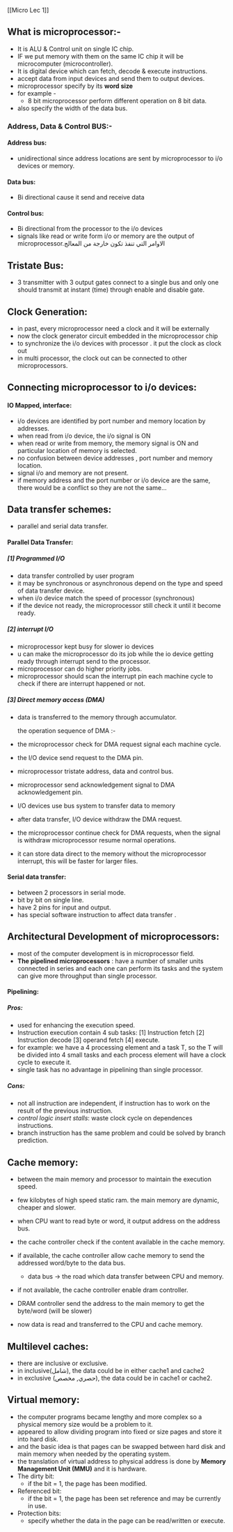 [[Micro Lec 1]]

## What is microprocessor:-
- It is ALU & Control unit on single IC chip.
- IF we put memory with them on the same IC chip it will be microcomputer (microcontroller).
- It is digital device which can fetch, decode & execute instructions.
- accept data from input devices and send them to output devices.
- microprocessor specify by its **word size**
-  for example -
	- 8 bit microprocessor perform different operation on 8 bit data.
- also specify the width of the data bus.
### Address, Data & Control BUS:-
#### Address bus:
- unidirectional since address locations are sent by microprocessor to i/o devices or memory.
#### Data bus:
- Bi directional cause it send and receive data
#### Control bus:
- Bi directional from the processor to the i/o devices
- signals like read or write form i/o or memory are the output of microprocessor.الاوامر التي تنفذ تكون خارجة من المعالج

## Tristate Bus:
- 3 transmitter with 3 output gates connect to a single bus and only one should transmit at instant (time) through enable and disable gate.
## Clock Generation:
- in past, every microprocessor need a clock and it will be externally
- now the clock generator circuit embedded in the microprocessor chip
- to synchronize the i/o devices with processor . it put the clock as clock out
- in multi processor, the clock out can be connected to other microprocessors.
## Connecting microprocessor to i/o devices:
#### IO  Mapped, interface:
- i/o devices are identified by port number and memory location by addresses.
- when read from i/o device, the i/o signal is ON
- when read or write from memory, the memory signal is ON and particular location of memory is selected.
- no confusion between device addresses , port number and memory location.
- signal i/o and memory are not present.
- if memory address and the port number or i/o device are the same, there would be a conflict so they are not the same...
## Data transfer schemes:
- parallel and serial data transfer.
#### Parallel Data Transfer:
##### [1] Programmed I/O
- data transfer controlled by user program
- it may be synchronous or asynchronous depend on the type and speed of data transfer device.
- when i/o device match the speed of processor (synchronous)
- if the device not ready, the microprocessor still check it until it become ready.

##### [2] interrupt I/O
- microprocessor kept busy for slower io devices
- u can make the microprocessor do its job while the io device getting ready through interrupt send to the processor.
- microprocessor can do higher priority jobs.
- microprocessor should scan the interrupt pin each machine cycle to check if there are interrupt happened or not.

##### [3] Direct memory access (DMA)
 - data is transferred to the memory through accumulator.
 
	the operation sequence of DMA :-
- the microprocessor check for DMA request signal each machine cycle.
- the I/O device send request to the DMA pin.
- microprocessor tristate address, data and control bus.
- microprocessor send acknowledgement signal to DMA acknowledgement pin.
- I/O devices use bus system to transfer data to memory
- after data transfer, I/O device withdraw the DMA request.
- the microprocessor continue check for DMA requests, when the signal is withdraw microprocessor resume normal operations.
- it can store data direct to the memory without the microprocessor interrupt, this will be faster for larger files.
#### Serial data transfer:
- between 2 processors in serial mode.
- bit by bit on single line.
- have 2 pins for input and output.
- has special software instruction to affect data transfer .
## Architectural Development of microprocessors:
- most of the computer development is in microprocessor field.
- **The pipelined microprocessors** : have a number of smaller units connected in series and each one can perform its tasks and the system can give more throughput than single processor.
#### Pipelining:
##### Pros:
- used for enhancing the execution speed.
- Instruction execution contain 4 sub tasks:
	[1] Instruction fetch
	[2] Instruction decode
	[3] operand fetch
	[4] execute.
- for example:
		we have a 4 processing element and a task T, so the T will be divided into 4 small tasks and each process element will have a clock cycle to execute it.
- single task has no advantage in pipelining than single processor.

##### Cons:
- not all instruction are independent, if instruction has to work on the result of the previous instruction.
- *control logic insert stalls*: waste clock cycle on dependences instructions.
- branch instruction has the same problem and could be solved by branch prediction.
## Cache memory:
- between the main memory and processor to maintain the execution speed.
- few kilobytes of high speed static ram. the main memory are dynamic, cheaper and slower.

- when CPU want to read byte or word, it output address on the address bus.
- the cache controller check if the content available in the cache memory.

- if available, the cache controller allow cache memory to send the addressed word/byte to the data bus.
	- data bus -> the road which data transfer between CPU and memory.
- if not available, the cache controller enable dram controller.
- DRAM controller send the address to the main memory to get the byte/word (will be slower)
- now data is read and transferred to the CPU and cache memory.
## Multilevel caches:
- there are inclusive or exclusive.
- in inclusive(شامل), the data could be in either cache1 and cache2
- in exclusive (حصري, مخصص), the data could be in cache1 or cache2.
## Virtual memory:
- the computer programs became lengthy and more complex so a physical memory size would be a problem to it.
- appeared to allow dividing program into fixed or size pages and store it into hard disk.
- and the basic idea is that pages can be swapped between hard disk and main memory when needed by the operating system.
- the translation of virtual address to physical address is done by **Memory Management Unit (MMU)** and it is hardware. 
- The dirty bit:
	- if the bit = 1, the page has been modified.
- Referenced bit:
	- if the bit = 1, the page has been set reference and may be currently in use.
- Protection bits:
	- specify whether the data in the page can be read/written or execute.
	